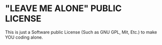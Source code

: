 # "LEAVE ME ALONE" PUBLIC LICENSE
This is just a Software public License (Such as GNU GPL, Mit, Etc.)
to make YOU coding alone.
